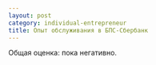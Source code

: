 ```yaml
---
layout: post
category: individual-entrepreneur
title: Опыт обслуживания в БПС-Сбербанк
---
```


Общая оценка: пока негативно.

